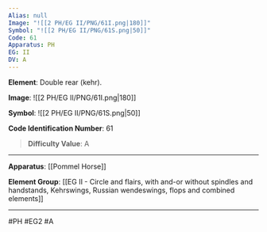 ```yaml
---
Alias: null
Image: "![[2 PH/EG II/PNG/61I.png|180]]"
Symbol: "![[2 PH/EG II/PNG/61S.png|50]]"
Code: 61
Apparatus: PH
EG: II
DV: A
---
```

**Element**: Double rear (kehr).

**Image**:
![[2 PH/EG II/PNG/61I.png|180]]

**Symbol**:
![[2 PH/EG II/PNG/61S.png|50]]

**Code Identification Number**: 61

>**Difficulty Value**: A

___
**Apparatus**: [[Pommel Horse]]

**Element Group**: [[EG II - Circle and flairs, with and-or without spindles and handstands, Kehrswings, Russian wendeswings, flops and combined elements]]
___
#PH #EG2 #A
